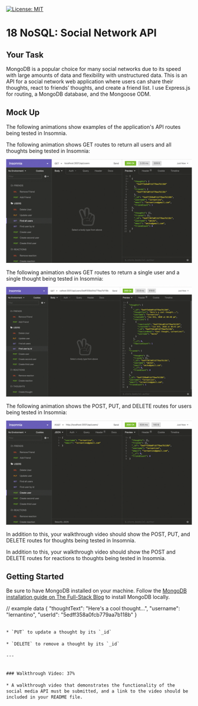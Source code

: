 
[![License: MIT](https://img.shields.io/badge/License-MIT-yellow.svg)](https://opensource.org/licenses/MIT)

# 18 NoSQL: Social Network API

## Your Task

MongoDB is a popular choice for many social networks due to its speed with large amounts of data and flexibility with unstructured data. 
This is an API for a social network web application where users can share their thoughts, react to friends’ thoughts, and create a friend list. I use Express.js for routing, a MongoDB database, and the Mongoose ODM. 


## Mock Up

The following animations show examples of the application's API routes being tested in Insomnia.

The following animation shows GET routes to return all users and all thoughts being tested in Insomnia:

![Test1](./Assets/18-nosql-homework-demo-01.gif)

The following animation shows GET routes to return a single user and a single thought being tested in Insomnia:

![Test2](./Assets/18-nosql-homework-demo-02.gif)

The following animation shows the POST, PUT, and DELETE routes for users being tested in Insomnia:

![Test3](./Assets/18-nosql-homework-demo-03.gif)

In addition to this, your walkthrough video should show the POST, PUT, and DELETE routes for thoughts being tested in Insomnia.


In addition to this, your walkthrough video should show the POST and DELETE routes for reactions to thoughts being tested in Insomnia.

## Getting Started

Be sure to have MongoDB installed on your machine. Follow the [MongoDB installation guide on The Full-Stack Blog](https://coding-boot-camp.github.io/full-stack/mongodb/how-to-install-mongodb) to install MongoDB locally.



// example data
{
  "thoughtText": "Here's a cool thought...",
  "username": "lernantino",
  "userId": "5edff358a0fcb779aa7b118b"
}
```

* `PUT` to update a thought by its `_id`

* `DELETE` to remove a thought by its `_id`

---


### Walkthrough Video: 37%

* A walkthrough video that demonstrates the functionality of the social media API must be submitted, and a link to the video should be included in your README file.

 


